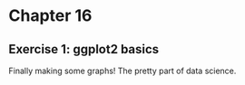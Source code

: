 # Chapter 16
## Exercise 1: ggplot2 basics
Finally making some graphs! The pretty part of data science.